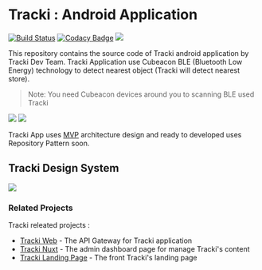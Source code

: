# Tracki : Android Application
[![Build Status](https://travis-ci.org/joemccann/dillinger.svg?branch=master)](https://travis-ci.org/joemccann/dillinger)
[![Codacy Badge](https://api.codacy.com/project/badge/Grade/04ec7a4e5a5c4090a58286406923d813)](https://www.codacy.com/app/aflahtaqiu/tracki-android?utm_source=github.com&amp;utm_medium=referral&amp;utm_content=dinopuguh/tracki-android&amp;utm_campaign=Badge_Grade)
<a href="https://codeclimate.com/github/aflahtaqiu/tracki-android/maintainability"><img src="https://api.codeclimate.com/v1/badges/56ad31e350b53840d42b/maintainability" /></a>

This repository contains the source code of Tracki android application by Tracki Dev Team. Tracki Application use Cubeacon BLE (Bluetooth Low Energy) technology to detect nearest object (Tracki will detect nearest store).

> Note: You need Cubeacon devices around you to scanning BLE used Tracki

![](https://github.com/dinopuguh/tracki-android/blob/master/ss2.jpeg) 
![](https://github.com/dinopuguh/tracki-android/blob/master/ss3.jpeg)

Tracki App uses [MVP](https://en.wikipedia.org/wiki/Model%E2%80%93view%E2%80%93presenter) architecture design and ready to developed uses Repository Pattern soon.

## Tracki Design System

![](https://github.com/dinopuguh/tracki-android/blob/61aea32df3b509984a4f0a67ed4e95438c26475b/app/src/main/res/drawable/desain-sistem.png)

### Related Projects

Tracki releated projects :

- [Tracki Web](https://github.com/dinopuguh/tracki-web) - The API Gateway for Tracki application
- [Tracki Nuxt](https://github.com/dinopuguh/tracki-nuxt) - The admin dashboard page for manage Tracki's content
- [Tracki Landing Page](http://tracki-id.herokuapp.com) - The front Tracki's landing page
